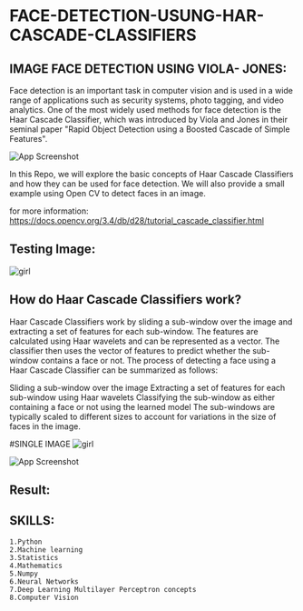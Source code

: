 # FACE-DETECTION-USUNG-HAR-CASCADE-CLASSIFIERS

## IMAGE FACE DETECTION USING VIOLA- JONES:






Face detection is an important task in computer vision and is used in a wide range of applications such as security systems, photo tagging, and video analytics. One of the most widely used methods for face detection is the Haar Cascade Classifier, which was introduced by Viola and Jones in their seminal paper "Rapid Object Detection using a Boosted Cascade of Simple Features".


![App Screenshot](https://s3.ap-south-1.amazonaws.com/techleer/283.jpg)



In this Repo, we will explore the basic concepts of Haar Cascade Classifiers and how they can be used for face detection. We will also provide a small example using Open CV to detect faces in an image.


for more information:
https://docs.opencv.org/3.4/db/d28/tutorial_cascade_classifier.html



## Testing Image:
![girl](https://user-images.githubusercontent.com/113492990/221501071-ba356a70-0a90-4e07-a42a-859e5e53c447.png)




## How do Haar Cascade Classifiers work?

Haar Cascade Classifiers work by sliding a sub-window over the image and extracting a set of features for each sub-window. The features are calculated using Haar wavelets and can be represented as a vector. The classifier then uses the vector of features to predict whether the sub-window contains a face or not. The process of detecting a face using a Haar Cascade Classifier can be summarized as follows:

Sliding a sub-window over the image
Extracting a set of features for each sub-window using Haar wavelets
 Classifying the sub-window as either containing a face or not using the learned model
The sub-windows are typically scaled to different sizes to account for variations in the size of faces in the image.

#SINGLE IMAGE
![girl](https://user-images.githubusercontent.com/113492990/221498276-f68524a2-2956-47ab-8d79-d6ac097ed035.png)


![App Screenshot](https://media.geeksforgeeks.org/wp-content/uploads/20211009111214/gfghaarf.png)

## Result:
## SKILLS:

    1.Python 
    2.Machine learning 
    3.Statistics
    4.Mathematics
    5.Numpy 
    6.Neural Networks
    7.Deep Learning Multilayer Perceptron concepts 
    8.Computer Vision
